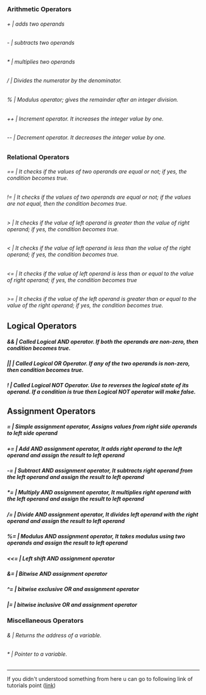 ### Arithmetic Operators
###### + | adds two operands 
###### - | subtracts two operands
###### * | multiplies two operands 
###### / | Divides the numerator by the denominator.
###### % | Modulus operator; gives the remainder after an integer division.
###### ++ | Increment operator. It increases the integer value by one.
###### -- | Decrement operator. It decreases the integer value by one.

### Relational Operators
###### == | It checks if the values of two operands are equal or not; if yes, the condition becomes true.
###### != | It checks if the values of two operands are equal or not; if the values are not equal, then the condition becomes true.
###### > | It checks if the value of left operand is greater than the value of right operand; if yes, the condition becomes true.
###### < | It checks if the value of left operand is less than the value of the right operand; if yes, the condition becomes true.
###### <= | It checks if the value of left operand is less than or equal to the value of right operand; if yes, the condition becomes true
###### >= | It checks if the value of the left operand is greater than or equal to the value of the right operand; if yes, the condition becomes true.

## Logical Operators
##### && | Called Logical AND operator. If both the operands are non-zero, then condition becomes true.
##### || | Called Logical OR Operator. If any of the two operands is non-zero, then condition becomes true.
#####  ! | Called Logical NOT Operator. Use to reverses the logical state of its operand. If a condition is true then Logical NOT operator will make false.

## Assignment Operators
##### = | Simple assignment operator, Assigns values from right side operands to left side operand
##### += | Add AND assignment operator, It adds right operand to the left operand and assign the result to left operand
##### -= | Subtract AND assignment operator, It subtracts right operand from the left operand and assign the result to left operand
##### *= | Multiply AND assignment operator, It multiplies right operand with the left operand and assign the result to left operand
##### /= | Divide AND assignment operator, It divides left operand with the right operand and assign the result to left operand
##### %= | Modulus AND assignment operator, It takes modulus using two operands and assign the result to left operand
##### <<= | Left shift AND assignment operator
##### &= | Bitwise AND assignment operator
##### ^= | bitwise exclusive OR and assignment operator
##### |= | bitwise inclusive OR and assignment operator

### Miscellaneous Operators
###### & | Returns the address of a variable.
###### * | Pointer to a variable.

---
If you didn't understood something from here u can go to following link of tutorials point ([link](https://www.tutorialspoint.com/go/go_operators.htm))
